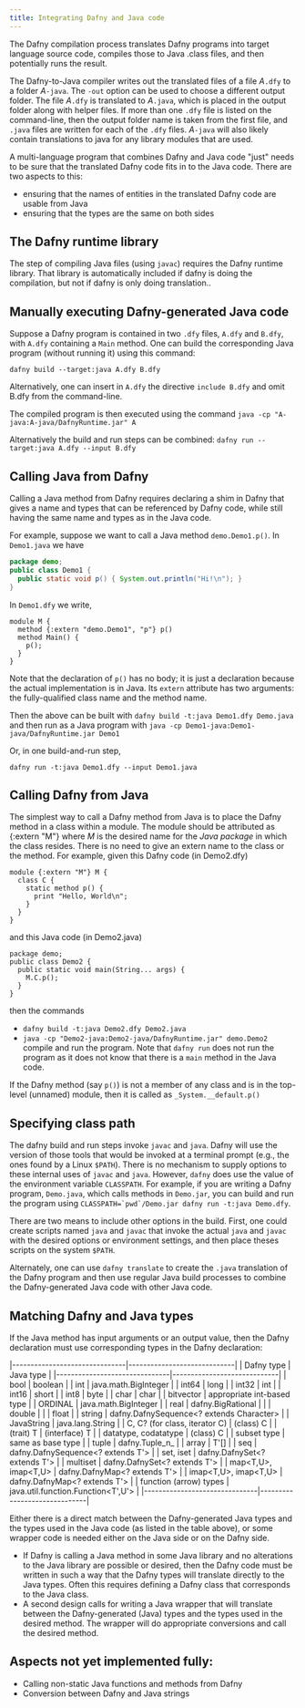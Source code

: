 ```yaml
---
title: Integrating Dafny and Java code
---
```


The Dafny compilation process translates Dafny programs into target language
source code, compiles those to Java .class files, and then potentially runs the result. 

The Dafny-to-Java compiler writes out the translated files of a file _A_`.dfy`
to a folder _A_`-java`. The `-out` option can be used to choose a
different output folder. The file _A_`.dfy` is translated to _A_`.java`,
which is placed in the output folder along with helper files.
If more than one `.dfy` file is listed on the command-line, then the output
folder name is taken from the first file, and `.java` files are written
for each of the `.dfy` files. _A_`-java` will also likely contain 
translations to java for any library modules that are used.

A multi-language program that combines Dafny and Java
code "just" needs to be sure that the translated Dafny code fits in
to the Java code. There are two aspects to this:
- ensuring that the names of entities in the translated Dafny code are usable from Java
- ensuring that the types are the same on both sides

## **The Dafny runtime library**

The step of compiling Java files (using `javac`) requires the Dafny runtime library. That library is automatically included if dafny is doing the compilation,
but not if dafny is only doing translation..

## **Manually executing Dafny-generated Java code**

Suppose a Dafny program is contained in two `.dfy` files, `A.dfy` and `B.dfy`, with `A.dfy` containing a `Main` method. One can build the corresponding Java program (without running it) using this command:

`dafny build --target:java A.dfy B.dfy`

Alternatively, one can insert in `A.dfy` the directive `include B.dfy` and omit
B.dfy from the command-line.

The compiled program is then executed using the command
`java -cp "A-java:A-java/DafnyRuntime.jar" A`

Alternatively the build and run steps can be combined:
`dafny run --target:java A.dfy --input B.dfy `

## **Calling Java from Dafny**

Calling a Java method from Dafny requires declaring a shim in Dafny that gives a name and types
that can be referenced by Dafny code, while still having the same name and types as in the Java code.

For example, suppose we want to call a Java method `demo.Demo1.p()`. In `Demo1.java` we have
```java
package demo;
public class Demo1 {
  public static void p() { System.out.println("Hi!\n"); }
}
```
In `Demo1.dfy` we write,
```dafny
module M {
  method {:extern "demo.Demo1", "p"} p() 
  method Main() {
    p();
  }
}
```
Note that the declaration of `p()` has no body; it is just a declaration because the actual implementation is in Java.
Its `extern` attribute has two arguments: the fully-qualified class name and the method name.

Then the above can be built with
`dafny build -t:java Demo1.dfy Demo.java`
and then run as a Java program with
`java -cp Demo1-java:Demo1-java/DafnyRuntime.jar Demo1`

Or, in one build-and-run step, 

`dafny run -t:java Demo1.dfy --input Demo1.java`

## **Calling Dafny from Java**

The simplest way to call a Dafny method from Java is to place the Dafny method in a class within a module. The module should be attributed as {:extern "M"} where _M_ is the desired name for the _Java package_ in which the class resides.
There is no need to give an extern name to the class or the method.
For example, given this Dafny code (in Demo2.dfy)
```
module {:extern "M"} M {
  class C {
    static method p() {
      print "Hello, World\n";
    }
  }
}
```
and this Java code (in Demo2.java)
```
package demo;
public class Demo2 {
  public static void main(String... args) {
    M.C.p();
  }
}
```
then the commands
- `dafny build -t:java Demo2.dfy Demo2.java`
- `java -cp "Demo2-java:Demo2-java/DafnyRuntime.jar" demo.Demo2`
compile and run the program.
Note that `dafny run` does not run the program as it does not know that there is a `main` method in the Java code.

If the Dafny method (say `p()`) is not a member of any class and is in the top-level 
(unnamed) module, then it is called as `_System.__default.p()`

## **Specifying class path**

The dafny build and run steps invoke `javac` and `java`. Dafny will use the version of those tools that would be invoked at a terminal prompt (e.g., the ones
found by a Linux `$PATH`). 
There is no mechanism to supply options to these internal uses of `javac` and `java`. However, `dafny` does use the value of the environment variable `CLASSPATH`. For example, if you are writing a Dafny program, `Demo.java`, which calls
methods in `Demo.jar`, you can build and run the program using
```CLASSPATH=`pwd`/Demo.jar dafny run -t:java Demo.dfy```.

There are two means to include other options in the build. 
First, one could create scripts named `java` and `javac` that invoke the actual `java` and `javac` with the desired options or environment settings, and then
place theses scripts on the system `$PATH`.

Alternately, one can use `dafny translate` to create the `.java` translation of the Dafny program and then use regular Java build processes to combine the
Dafny-generated Java code with other Java code.

## **Matching Dafny and Java types**

If the Java method has input arguments or an output value, then the Dafny declaration must use
corresponding types in the Dafny declaration:

|-------------------------------|-----------------------------|
|  Dafny type                   |   Java type                 |
|-------------------------------|-----------------------------|
| bool                          | boolean                     |
| int                           | java.math.BigInteger        |
| int64                         | long                        |
| int32                         | int                         |
| int16                         | short                       |
| int8                          | byte                        |
| char                          | char                        |
| bitvector                     | appropriate int-based type  |
| ORDINAL                       | java.math.BigInteger        |
| real                          | dafny.BigRational           |
|                               | double                      |
|                               | float                       |
| string                        | dafny.DafnySequence<? extends Character>  |
| JavaString                    | java.lang.String                        |
| C, C? (for class, iterator C) | (class) C                   |
| (trait) T                     | (interface) T                |
| datatype, codatatype          | (class) C                   |
| subset type                   | same as base type           |
| tuple                         | dafny.Tuple_n_              |
| array<T>                      | T'[]                        |
| seq<T>                        | dafny.DafnySequence<? extends T'> |
| set<T>, iset<T>               | dafny.DafnySet<? extends T'>      |
| multiset<T>                | dafny.DafnySet<? extends T'>      |
| map<T,U>, imap<T,U>           | dafny.DafnyMap<? extends T'>      |
| imap<T,U>, imap<T,U>           | dafny.DafnyMap<? extends T'>      |
| function (arrow) types        | java.util.function.Function<T',U'> |
|-------------------------------|------------------------------|

Either there is a direct match between the Dafny-generated Java types and the types used in the Java code (as listed in the table above), or some wrapper
code is needed either on the Java side or on the Dafny side.

- If Dafny is calling a Java method in some Java library and no alterations
to the Java library are possible or desired, then the Dafny code must be written
in such a way that the Dafny types will translate directly to the Java types.
Often this requires defining a Dafny class that corresponds to the Java class.
- A second design calls for writing a Java wrapper that will translate between
the Dafny-generated (Java) types and the types used in the desired method.
The wrapper will do appropriate conversions and call the desired method.

## Aspects not yet implemented fully:

- Calling non-static Java functions and methods from Dafny
- Conversion between Dafny and Java strings
